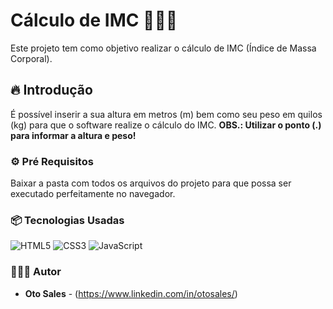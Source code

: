 # Cálculo de IMC 👨🏻‍💻
Este projeto tem como objetivo realizar o cálculo de IMC (Índice de Massa Corporal).  

## 🔥  Introdução
É possível inserir a sua altura em metros (m) bem como seu peso em quilos (kg) para que o software realize o cálculo do IMC. **OBS.: Utilizar o ponto (.) para informar a altura e peso!**

### ⚙️   Pré Requisitos

Baixar a pasta com todos os arquivos do projeto para que possa ser executado perfeitamente no navegador.

### 📦  Tecnologias Usadas
 ![HTML5](https://img.shields.io/badge/html5-%23E34F26.svg?style=for-the-badge&logo=html5&logoColor=white)
 ![CSS3](https://img.shields.io/badge/css3-%231572B6.svg?style=for-the-badge&logo=css3&logoColor=white)
 ![JavaScript](https://img.shields.io/badge/javascript-%23323330.svg?style=for-the-badge&logo=javascript&logoColor=%23F7DF1E) 

### 👷🏻‍♂️ Autor 
* **Oto Sales** - (https://www.linkedin.com/in/otosales/)
